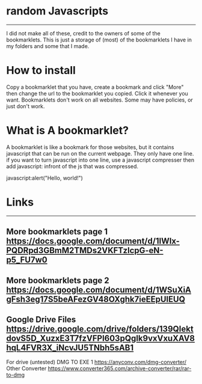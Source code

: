 # random Javascripts

----------------------

I did not make all of these, credit to the owners of some of the bookmarklets. This is just a storage of (most) of the bookmarklets I have in my folders and some that I made.

# How to install
Copy a bookmarklet that you have, create a bookmark and click "More" then
change the url to the bookmarklet you copied. Click it whenever you want.
Bookmarklets don't work on all websites. Some may have policies, or just don't work.

# What is A bookmarklet?

A bookmarklet is like a bookmark for those websites, but it contains javascript that can be run on the current webpage. They only have one line. if you want to turn javascript into one line, use a javascript compresser then add javascript: infront of the js that was compressed.

javascript:alert("Hello, world!")

# Links
-----------------
More bookmarklets page 1
https://docs.google.com/document/d/1lWIx-PQDRpd3GBmM2TMDs2VKFTzlcpG-eN-p5_FU7w0
----
More bookmarklets page 2
https://docs.google.com/document/d/1WSuXiAgFsh3eg17S5beAFezGV48OXghk7ieEEpUlEUQ
----
Google Drive Files
https://drive.google.com/drive/folders/139QIektdovS5D_XuzxE3T7fzVFPI603pQgIk9vxVxuXAV8hqL4FVR3X_iNcvJU5TNbh5sAB1
----
For drive (untested)
DMG TO EXE 1
https://anyconv.com/dmg-converter/
Other Converter
https://www.converter365.com/archive-converter/rar/rar-to-dmg

